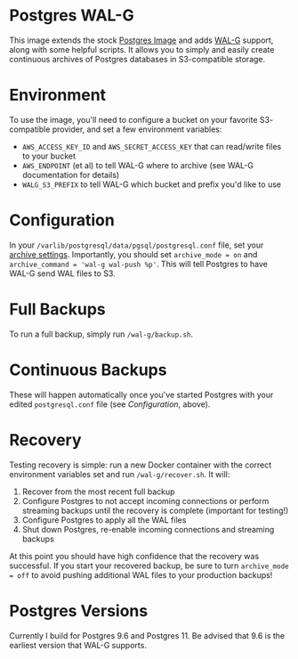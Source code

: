 # Postgres WAL-G

This image extends the stock [Postgres Image](https://hub.docker.com/_/postgres/)
and adds [WAL-G](https://github.com/wal-g/wal-g) support, along with some
helpful scripts. It allows you to simply and easily create continuous 
archives of Postgres databases in S3-compatible storage. 

# Environment
To use the image, you'll need to configure a bucket on your favorite S3-
compatible provider, and set a few environment variables:

* `AWS_ACCESS_KEY_ID` and `AWS_SECRET_ACCESS_KEY` that can read/write files
to your bucket
* `AWS_ENDPOINT` (et al) to tell WAL-G where to archive (see WAL-G documentation
for details)
* `WALG_S3_PREFIX` to tell WAL-G which bucket and prefix you'd like to use

# Configuration
In your `/varlib/postgresql/data/pgsql/postgresql.conf` file, set your [archive
settings](https://www.postgresql.org/docs/9.1/continuous-archiving.html). 
Importantly, you should set `archive_mode = on` and 
`archive_command = 'wal-g wal-push %p'`. This will
tell Postgres to have WAL-G send WAL files to S3.

# Full Backups
To run a full backup, simply run `/wal-g/backup.sh`. 

# Continuous Backups
These will happen automatically once you've started Postgres with your edited
`postgresql.conf` file (see *Configuration*, above). 

# Recovery
Testing recovery is simple: run a new Docker container with the correct 
environment variables set and run `/wal-g/recover.sh`. It will:
1. Recover from the most recent full backup
2. Configure Postgres to not accept incoming connections or perform streaming
   backups until the recovery is complete (important for testing!)
2. Configure Postgres to apply all the WAL files
3. Shut down Postgres, re-enable incoming connections and streaming backups

At this point you should have high confidence that the recovery was successful.
If you start your recovered backup, be sure to turn `archive_mode = off` to avoid
pushing additional WAL files to your production backups!

# Postgres Versions
Currently I build for Postgres 9.6 and Postgres 11. Be advised that 9.6 is the
earliest version that WAL-G supports. 